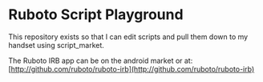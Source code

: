 # Ruboto Script Playground

This repository exists so that I can edit scripts and pull them down to my handset using script_market.

The Ruboto IRB app can be on the android market or at: [http://github.com/ruboto/ruboto-irb](http://github.com/ruboto/ruboto-irb)